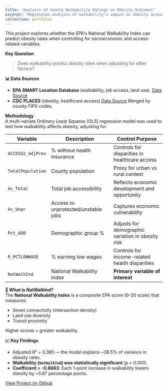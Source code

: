 ```yaml
---
title: "Analysis of County Walkability Ratings on Obesity Outcomes"
excerpt: "Regression analysis of walkability's impact on obesity across U.S. counties<br/>"
collection: portfolio
---
```

This project explores whether the EPA's National Walkability Index can predict obesity rates when controlling for socioeconomic and access-related variables.

**Key Question**
> Does walkability predict obesity rates when adjusting for other factors?

**📊 Data Sources**
- **EPA SMART Location Database** (walkability, job access, land use). [Data Source](https://edg.epa.gov/EPADataCommons/public/OA/EPA_SmartLocationDatabase_V3_Jan_2021_Final.csv&ved=2ahUKEwj7saz6ifaMAxW_6skDHROHNbcQFnoECAkQAQ&usg=AOvVaw1UdRhZzOGczkM3felPCxRK)
- **CDC PLACES** (obesity, healthcare access) [Data Source](https://data.cdc.gov/500-Cities-Places/PLACES-County-Data-GIS-Friendly-Format-2024-releas/i46a-9kgh/about_data)
Merged by county FIPS codes.

**Methodology**  
A multi-variate Ordinary Least Squares (OLS) regression model was used to test how walkability affects obesity, adjusting for:

| Variable           | Description                              | Control Purpose                                         |
|--------------------|------------------------------------------|----------------------------------------------------------|
| `ACCESS2_AdjPrev`  | % without health insurance               | Controls for disparities in healthcare access            |
| `TotalPopulation`  | County population                        | Proxy for urban vs rural context                         |
| `Ac_Total`         | Total job accessibility                  | Reflects economic development and opportunity            |
| `Ac_Unpr`          | Access to unprotected/unstable jobs      | Captures economic vulnerability                         |
| `Pct_AO0`          | Demographic group %                      | Adjusts for demographic variation in obesity risk        |
| `R_PCTLOWWAGE`     | % earning low wages                      | Controls for income-related health disparities           |
| `NatWalkInd`       | National Walkability Index               | **Primary variable of interest**                         |

**📍 What is NatWalkInd?**  
The **National Walkability Index** is a composite EPA score (0–20 scale) that measures:
- Street connectivity (intersection density)  
- Land use diversity  
- Transit proximity  

Higher scores = greater walkability.

**📈 Key Findings**  
- Adjusted R² = 0.385 — the model explains ~38.5% of variance in obesity rates.  
- **Walkability (`NatWalkInd`) was statistically significant** (p < 0.001).  
- **Coefficient = -0.8663**: Each 1-point increase in walkability lowers obesity by ~0.87 percentage points.

[View Project on Github](https://github.com/diogoviveiros/Walkability-vs-Obesity)

